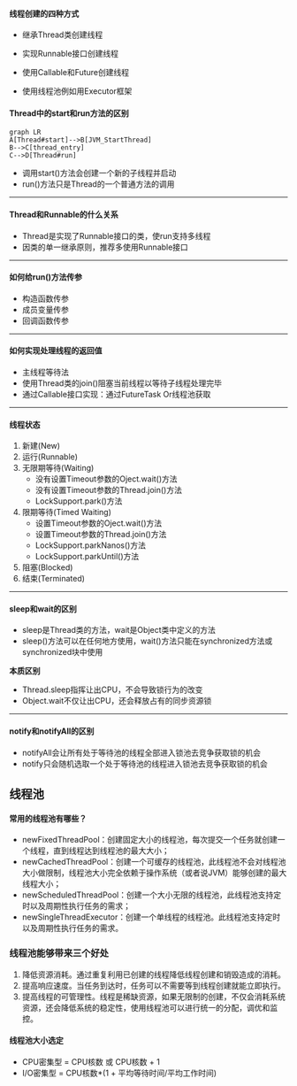#### 线程创建的四种方式

- 继承Thread类创建线程

- 实现Runnable接口创建线程

- 使用Callable和Future创建线程

- 使用线程池例如用Executor框架

#### Thread中的start和run方法的区别

```mermaid
graph LR
A[Thread#start]-->B[JVM_StartThread]
B-->C[thread_entry]
C-->D[Thread#run]
```
- 调用start()方法会创建一个新的子线程并启动
- run()方法只是Thread的一个普通方法的调用

---
#### Thread和Runnable的什么关系
- Thread是实现了Runnable接口的类，使run支持多线程
- 因类的单一继承原则，推荐多使用Runnable接口

---
#### 如何给run()方法传参
- 构造函数传参
- 成员变量传参
- 回调函数传参

---
#### 如何实现处理线程的返回值
- 主线程等待法
- 使用Thread类的join()阻塞当前线程以等待子线程处理完毕
- 通过Callable接口实现：通过FutureTask Or线程池获取

---
#### 线程状态
1. 新建(New)
2. 运行(Runnable)
3. 无限期等待(Waiting)
    - 没有设置Timeout参数的Oject.wait()方法
    - 没有设置Timeout参数的Thread.join()方法
    - LockSupport.park()方法
4. 限期等待(Timed Waiting)
    - 设置Timeout参数的Oject.wait()方法
    - 设置Timeout参数的Thread.join()方法
    - LockSupport.parkNanos()方法
    - LockSupport.parkUntil()方法
5. 阻塞(Blocked)
6. 结束(Terminated)

---
#### sleep和wait的区别
- sleep是Thread类的方法，wait是Object类中定义的方法
- sleep()方法可以在任何地方使用，wait()方法只能在synchronized方法或synchronized块中使用

**本质区别**
- Thread.sleep指挥让出CPU，不会导致锁行为的改变
- Object.wait不仅让出CPU，还会释放占有的同步资源锁 

---
#### notify和notifyAll的区别
- notifyAll会让所有处于等待池的线程全部进入锁池去竞争获取锁的机会
- notify只会随机选取一个处于等待池的线程进入锁池去竞争获取锁的机会
 
线程池
---

#### 常用的线程池有哪些？
- newFixedThreadPool：创建固定大小的线程池，每次提交一个任务就创建一个线程，直到线程达到线程池的最大大小；
- newCachedThreadPool：创建一个可缓存的线程池，此线程池不会对线程池大小做限制，线程池大小完全依赖于操作系统（或者说JVM）能够创建的最大线程大小；
- newScheduledThreadPool：创建一个大小无限的线程池，此线程池支持定时以及周期性执行任务的需求；
- newSingleThreadExecutor：创建一个单线程的线程池。此线程池支持定时以及周期性执行任务的需求。

### 线程池能够带来三个好处
1. 降低资源消耗。通过重复利用已创建的线程降低线程创建和销毁造成的消耗。
2. 提高响应速度。当任务到达时，任务可以不需要等到线程创建就能立即执行。
3. 提高线程的可管理性。线程是稀缺资源，如果无限制的创建，不仅会消耗系统资源，还会降低系统的稳定性，使用线程池可以进行统一的分配，调优和监控。

#### 线程池大小选定
- CPU密集型 = CPU核数 或 CPU核数 + 1
- I/O密集型 = CPU核数*(1 + 平均等待时间/平均工作时间)
